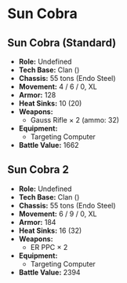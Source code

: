 # Sun Cobra
## Sun Cobra (Standard)
- **Role:** Undefined
- **Tech Base:** Clan ()
- **Chassis:** 55 tons (Endo Steel)
- **Movement:** 4 / 6 / 0, XL
- **Armor:** 128
- **Heat Sinks:** 10 (20)
- **Weapons:**
  - Gauss Rifle × 2 (ammo: 32)
- **Equipment:**
  - Targeting Computer
- **Battle Value:** 1662

## Sun Cobra 2
- **Role:** Undefined
- **Tech Base:** Clan ()
- **Chassis:** 55 tons (Endo Steel)
- **Movement:** 6 / 9 / 0, XL
- **Armor:** 184
- **Heat Sinks:** 16 (32)
- **Weapons:**
  - ER PPC × 2
- **Equipment:**
  - Targeting Computer
- **Battle Value:** 2394

